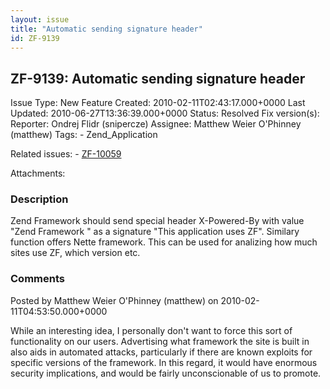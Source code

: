```yaml
---
layout: issue
title: "Automatic sending signature header"
id: ZF-9139
---
```


ZF-9139: Automatic sending signature header
-------------------------------------------

 Issue Type: New Feature Created: 2010-02-11T02:43:17.000+0000 Last Updated: 2010-06-27T13:36:39.000+0000 Status: Resolved Fix version(s): 
 Reporter:  Ondrej Flidr (snipercze)  Assignee:  Matthew Weier O'Phinney (matthew)  Tags: - Zend\_Application
 
 Related issues: - [ZF-10059](/issues/browse/ZF-10059)
 
 Attachments: 
### Description

Zend Framework should send special header X-Powered-By with value "Zend Framework " as a signature "This application uses ZF". Similary function offers Nette framework. This can be used for analizing how much sites use ZF, which version etc.

 

 

### Comments

Posted by Matthew Weier O'Phinney (matthew) on 2010-02-11T04:53:50.000+0000

While an interesting idea, I personally don't want to force this sort of functionality on our users. Advertising what framework the site is built in also aids in automated attacks, particularly if there are known exploits for specific versions of the framework. In this regard, it would have enormous security implications, and would be fairly unconscionable of us to promote.

 

 